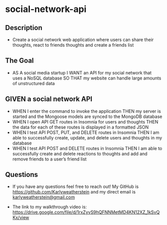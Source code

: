 # social-network-api

## Description

- Create a social network web application where users can share their thoughts, react to friends thoughts and create a friends list

## The Goal

- AS A social media startup
  I WANT an API for my social network that uses a NoSQL database
  SO THAT my website can handle large amounts of unstructured data

## GIVEN a social network API

- WHEN I enter the command to invoke the application
  THEN my server is started and the Mongoose models are synced to the MongoDB database
- WHEN I open API GET routes in Insomnia for users and thoughts
  THEN the data for each of these routes is displayed in a formatted JSON
- WHEN I test API POST, PUT, and DELETE routes in Insomnia
  THEN I am able to successfully create, update, and delete users and thoughts in my database
- WHEN I test API POST and DELETE routes in Insomnia
  THEN I am able to successfully create and delete reactions to thoughts and add and remove friends to a user’s friend list

## Questions

- If you have any questions feel free to reach out! My GitHub is https://github.com/Karlyweatherstein and my direct email is karlyweatherstein@gmail.com

- The link to my walkthrough video is: https://drive.google.com/file/d/1rxZyvS9hQFNNMetMD4KN12XZ_1kSvQKx/view
